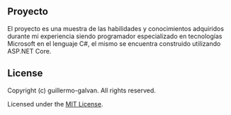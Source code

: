 ## Proyecto
El proyecto es una muestra de las habilidades y conocimientos adquiridos durante mi experiencia siendo programador especializado en tecnologías Microsoft en el lenguaje C#, el mismo se encuentra construido utilizando ASP.NET Core.

## License
Copyright (c) guillermo-galvan. All rights reserved.

Licensed under the [MIT License](./LICENSE).
